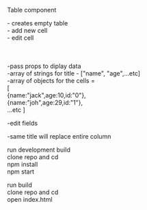 Table component
<Table> - creates empty table <br>
    - add new cell <br>
    - edit cell <br>


<Table title={title} data={data}> <br>
    -pass props to diplay data <br>
    -array of strings for title - ["name", "age",...etc] <br>
    -array of objects for the cells =  <br>
   [<br/>
      {name:"jack",age:10,id:"0"}, <br/>
       {name:"joh",age:29,id:"1"}, <br/>
       ...etc 
   ]


-edit fields

-same title will replace entire column

    
run development build  <br>
    clone repo and cd <br>
    npm install <br>
    npm start <br>
    
run build  <br>
    clone repo and cd <br>
    open index.html <br>
